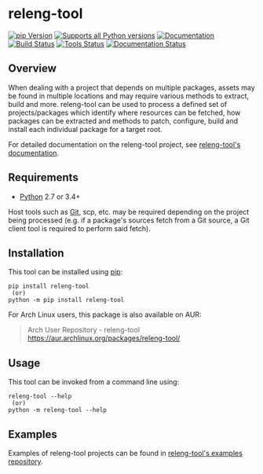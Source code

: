 # releng-tool

[![pip Version](https://badgen.net/pypi/v/releng-tool?label=PyPI)](https://pypi.python.org/pypi/releng-tool)
[![Supports all Python versions](https://badgen.net/pypi/python/releng-tool?label=Python)](https://pypi.python.org/pypi/releng-tool)
[![Documentation](https://badgen.net/badge/Documentation/releng.io/333333)](https://docs.releng.io) \
[![Build Status](https://github.com/releng-tool/releng-tool/actions/workflows/build.yml/badge.svg)](https://github.com/releng-tool/releng-tool/actions/workflows/build.yml)
[![Tools Status](https://github.com/releng-tool/releng-tool/actions/workflows/check-tools.yml/badge.svg)](https://github.com/releng-tool/releng-tool/actions/workflows/check-tools.yml)
[![Documentation Status](https://github.com/releng-tool/releng-tool/actions/workflows/doc-update.yml/badge.svg)](https://github.com/releng-tool/releng-tool/actions/workflows/doc-update.yml)

## Overview

When dealing with a project that depends on multiple packages, assets may be
found in multiple locations and may require various methods to extract, build
and more. releng-tool can be used to process a defined set of
projects/packages which identify where resources can be fetched, how packages
can be extracted and methods to patch, configure, build and install each
individual package for a target root.

For detailed documentation on the releng-tool project, see
[releng-tool's documentation][releng-tool-doc].

## Requirements

* [Python][python] 2.7 or 3.4+

Host tools such as [Git][git], scp, etc. may be required depending on the
project being processed (e.g. if a package's sources fetch from a Git source,
a Git client tool is required to perform said fetch).

## Installation

This tool can be installed using [pip][pip]:

```shell
pip install releng-tool
 (or)
python -m pip install releng-tool
```

For Arch Linux users, this package is also available on AUR:

> Arch User Repository - releng-tool \
> https://aur.archlinux.org/packages/releng-tool/

## Usage

This tool can be invoked from a command line using:

```shell
releng-tool --help
 (or)
python -m releng-tool --help
```

## Examples

Examples of releng-tool projects can be found in
[releng-tool's examples repository][releng-tool-examples].

[git]: https://git-scm.com/
[pip]: https://pip.pypa.io/
[python]: https://www.python.org/
[releng-tool-doc]: https://docs.releng.io/
[releng-tool-examples]: https://github.com/releng-tool/releng-tool-examples
